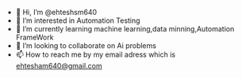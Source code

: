 - 👋 Hi, I’m @ehteshsm640
- 👀 I’m interested in Automation Testing
- 🌱 I’m currently learning machine learning,data minning,Automation FrameWork
- 💞️ I’m looking to collaborate on Ai problems 
- 📫 How to reach me by my email adress which is ehtesham640@gmail.com

<!---
ehteshsm640/ehteshsm640 is a ✨ special ✨ repository because its `README.md` (this file) appears on your GitHub profile.
You can click the Preview link to take a look at your changes.
--->
